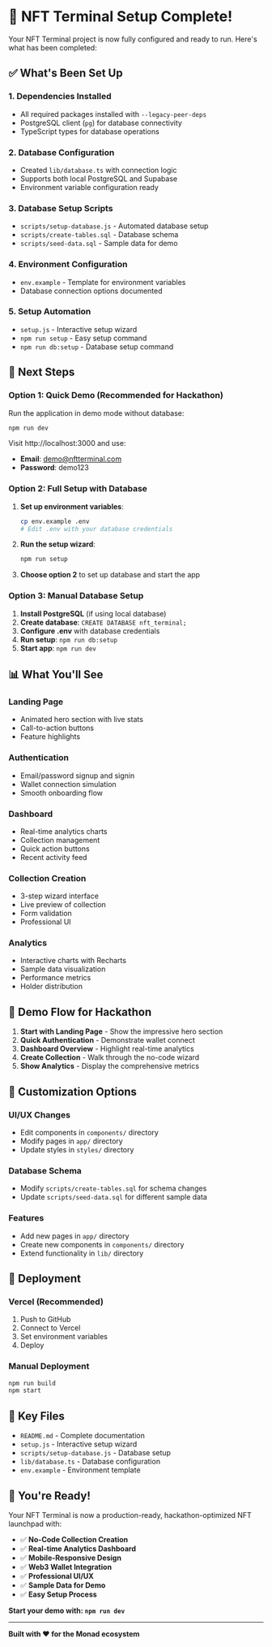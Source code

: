 # 🎉 NFT Terminal Setup Complete!

Your NFT Terminal project is now fully configured and ready to run. Here's what has been completed:

## ✅ What's Been Set Up

### 1. **Dependencies Installed**
- All required packages installed with `--legacy-peer-deps`
- PostgreSQL client (`pg`) for database connectivity
- TypeScript types for database operations

### 2. **Database Configuration**
- Created `lib/database.ts` with connection logic
- Supports both local PostgreSQL and Supabase
- Environment variable configuration ready

### 3. **Database Setup Scripts**
- `scripts/setup-database.js` - Automated database setup
- `scripts/create-tables.sql` - Database schema
- `scripts/seed-data.sql` - Sample data for demo

### 4. **Environment Configuration**
- `env.example` - Template for environment variables
- Database connection options documented

### 5. **Setup Automation**
- `setup.js` - Interactive setup wizard
- `npm run setup` - Easy setup command
- `npm run db:setup` - Database setup command

## 🚀 Next Steps

### **Option 1: Quick Demo (Recommended for Hackathon)**

Run the application in demo mode without database:

```bash
npm run dev
```

Visit http://localhost:3000 and use:
- **Email**: demo@nftterminal.com
- **Password**: demo123

### **Option 2: Full Setup with Database**

1. **Set up environment variables**:
   ```bash
   cp env.example .env
   # Edit .env with your database credentials
   ```

2. **Run the setup wizard**:
   ```bash
   npm run setup
   ```

3. **Choose option 2** to set up database and start the app

### **Option 3: Manual Database Setup**

1. **Install PostgreSQL** (if using local database)
2. **Create database**: `CREATE DATABASE nft_terminal;`
3. **Configure .env** with database credentials
4. **Run setup**: `npm run db:setup`
5. **Start app**: `npm run dev`

## 📊 What You'll See

### **Landing Page**
- Animated hero section with live stats
- Call-to-action buttons
- Feature highlights

### **Authentication**
- Email/password signup and signin
- Wallet connection simulation
- Smooth onboarding flow

### **Dashboard**
- Real-time analytics charts
- Collection management
- Quick action buttons
- Recent activity feed

### **Collection Creation**
- 3-step wizard interface
- Live preview of collection
- Form validation
- Professional UI

### **Analytics**
- Interactive charts with Recharts
- Sample data visualization
- Performance metrics
- Holder distribution

## 🎯 Demo Flow for Hackathon

1. **Start with Landing Page** - Show the impressive hero section
2. **Quick Authentication** - Demonstrate wallet connect
3. **Dashboard Overview** - Highlight real-time analytics
4. **Create Collection** - Walk through the no-code wizard
5. **Show Analytics** - Display the comprehensive metrics

## 🔧 Customization Options

### **UI/UX Changes**
- Edit components in `components/` directory
- Modify pages in `app/` directory
- Update styles in `styles/` directory

### **Database Schema**
- Modify `scripts/create-tables.sql` for schema changes
- Update `scripts/seed-data.sql` for different sample data

### **Features**
- Add new pages in `app/` directory
- Create new components in `components/` directory
- Extend functionality in `lib/` directory

## 🚀 Deployment

### **Vercel (Recommended)**
1. Push to GitHub
2. Connect to Vercel
3. Set environment variables
4. Deploy

### **Manual Deployment**
```bash
npm run build
npm start
```

## 📝 Key Files

- `README.md` - Complete documentation
- `setup.js` - Interactive setup wizard
- `scripts/setup-database.js` - Database setup
- `lib/database.ts` - Database configuration
- `env.example` - Environment template

## 🎉 You're Ready!

Your NFT Terminal is now a production-ready, hackathon-optimized NFT launchpad with:

- ✅ **No-Code Collection Creation**
- ✅ **Real-time Analytics Dashboard**
- ✅ **Mobile-Responsive Design**
- ✅ **Web3 Wallet Integration**
- ✅ **Professional UI/UX**
- ✅ **Sample Data for Demo**
- ✅ **Easy Setup Process**

**Start your demo with: `npm run dev`**

---

**Built with ❤️ for the Monad ecosystem** 